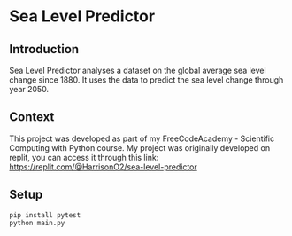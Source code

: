 # Sea Level Predictor

## Introduction
Sea Level Predictor analyses a dataset on the global average sea level change since 1880. It uses the data to predict the sea level change through year 2050.

## Context
This project was developed as part of my FreeCodeAcademy - Scientific Computing with Python course. My project was originally developed on replit, you can access it through this link: https://replit.com/@HarrisonO2/sea-level-predictor

## Setup
```
pip install pytest
python main.py
```
